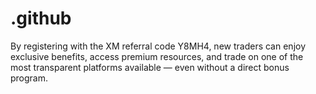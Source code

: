 # .github
By registering with the XM referral code Y8MH4, new traders can enjoy exclusive benefits, access premium resources, and trade on one of the most transparent platforms available — even without a direct bonus program.

